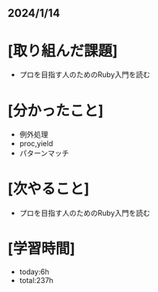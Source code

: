## 2024/1/14

# [取り組んだ課題]
- プロを目指す人のためのRuby入門を読む
# [分かったこと]
- 例外処理
- proc,yield
- パターンマッチ
# [次やること]
- プロを目指す人のためのRuby入門を読む
# [学習時間]
- today:6h  
- total:237h
